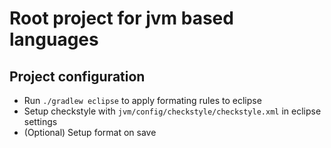 # Root project for jvm based languages

## Project configuration

* Run `./gradlew eclipse` to apply formating rules to eclipse
* Setup checkstyle with `jvm/config/checkstyle/checkstyle.xml` in eclipse settings
* (Optional) Setup format on save